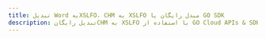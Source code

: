 ---title: تبدیل Word بهXSLFO، CHM به XSLFO مبدل رایگان یا GO SDKdescription: تبدیل رایگانCHM به XSLFO با استفاده از GO Cloud APIs & SDK. همچنین اسناد Microsoft Word و OpenOffice را در Cloud ایجاد، ویرایش و رندر کنید.---